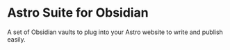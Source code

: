 # Astro Suite for Obsidian
A set of Obsidian vaults to plug into your Astro website to write and publish easily.
